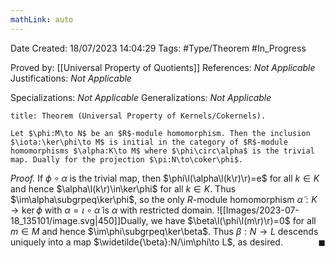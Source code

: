 ```yaml
---
mathLink: auto
---
```


<div class="topSpace"></div>

Date Created: 18/07/2023 14:04:29
Tags: #Type/Theorem #In_Progress

Proved by: [[Universal Property of Quotients]]
References: <i>Not Applicable</i>
Justifications: <i>Not Applicable</i>

Specializations: <i>Not Applicable</i>
Generalizations: <i>Not Applicable</i>

``` ad-Theorem
title: Theorem (Universal Property of Kernels/Cokernels).

Let $\phi:M\to N$ be an $R$-module homomorphism. Then the inclusion $\iota:\ker\phi\to M$ is initial in the category of $R$-module homomorphisms $\alpha:K\to M$ where $\phi\circ\alpha$ is the trivial map. Dually for the projection $\pi:N\to\coker\phi$.

```

<i>Proof.</i> If $\phi\circ\alpha$ is the trivial map, then $\phi\l(\alpha\l(k\r)\r)=e$ for all $k\in K$ and hence $\alpha\l(k\r)\in\ker\phi$ for all $k\in K$. Thus $\im\alpha\subgrpeq\ker\phi$, so the only $R$-module homomorphism $\widetilde{\alpha}:K\to\ker\phi$ with $\alpha=\iota\circ\widetilde{\alpha}$ is $\alpha$ with restricted domain.
![[Images/2023-07-18_135101/image.svg|450]]Dually, we have $\beta\l(\phi\l(m\r)\r)=0$ for all $m\in M$ and hence $\im\phi\subgrpeq\ker\beta$. Thus $\beta:N\to L$ descends uniquely into a map $\widetilde{\beta}:N/\im\phi\to L$, as desired.<span style="float:right;">$\blacksquare$</span>

